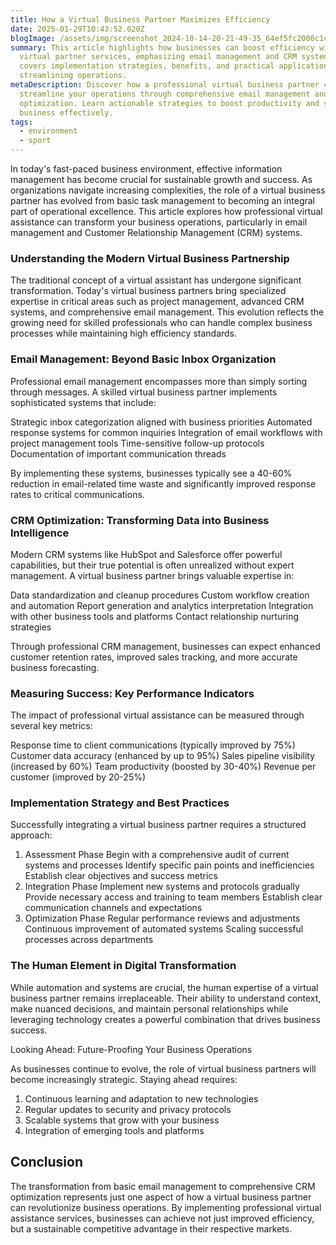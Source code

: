 ```yaml
---
title: How a Virtual Business Partner Maximizes Efficiency
date: 2025-01-29T10:43:52.020Z
blogImage: /assets/img/screenshot_2024-10-14-20-21-49-35_64ef5fc2000c1caa954c114bb372e1d5.jpg
summary: This article highlights how businesses can boost efficiency with
  virtual partner services, emphasizing email management and CRM systems. It
  covers implementation strategies, benefits, and practical applications for
  streamlining operations.
metaDescription: Discover how a professional virtual business partner can
  streamline your operations through comprehensive email management and CRM
  optimization. Learn actionable strategies to boost productivity and scale your
  business effectively.
tags:
  - environment
  - sport
---
```

In today's fast-paced business environment, effective information management has become crucial for sustainable growth and success. As organizations navigate increasing complexities, the role of a virtual business partner has evolved from basic task management to becoming an integral part of operational excellence. This article explores how professional virtual assistance can transform your business operations, particularly in email management and Customer Relationship Management (CRM) systems.

### Understanding the Modern Virtual Business Partnership

The traditional concept of a virtual assistant has undergone significant transformation. Today's virtual business partners bring specialized expertise in critical areas such as project management, advanced CRM systems, and comprehensive email management. This evolution reflects the growing need for skilled professionals who can handle complex business processes while maintaining high efficiency standards.

### Email Management: Beyond Basic Inbox Organization

Professional email management encompasses more than simply sorting through messages. A skilled virtual business partner implements sophisticated systems that include:

Strategic inbox categorization aligned with business priorities Automated response systems for common inquiries Integration of email workflows with project management tools Time-sensitive follow-up protocols Documentation of important communication threads

By implementing these systems, businesses typically see a 40-60% reduction in email-related time waste and significantly improved response rates to critical communications.

### CRM Optimization: Transforming Data into Business Intelligence

Modern CRM systems like HubSpot and Salesforce offer powerful capabilities, but their true potential is often unrealized without expert management. A virtual business partner brings valuable expertise in:

Data standardization and cleanup procedures Custom workflow creation and automation Report generation and analytics interpretation Integration with other business tools and platforms Contact relationship nurturing strategies

Through professional CRM management, businesses can expect enhanced customer retention rates, improved sales tracking, and more accurate business forecasting.

### Measuring Success: Key Performance Indicators

The impact of professional virtual assistance can be measured through several key metrics:

Response time to client communications (typically improved by 75%) Customer data accuracy (enhanced by up to 95%) Sales pipeline visibility (increased by 60%) Team productivity (boosted by 30-40%) Revenue per customer (improved by 20-25%)

### Implementation Strategy and Best Practices

Successfully integrating a virtual business partner requires a structured approach:

1. Assessment Phase Begin with a comprehensive audit of current systems and processes Identify specific pain points and inefficiencies Establish clear objectives and success metrics
2. Integration Phase Implement new systems and protocols gradually Provide necessary access and training to team members Establish clear communication channels and expectations
3. Optimization Phase Regular performance reviews and adjustments Continuous improvement of automated systems Scaling successful processes across departments

### The Human Element in Digital Transformation

While automation and systems are crucial, the human expertise of a virtual business partner remains irreplaceable. Their ability to understand context, make nuanced decisions, and maintain personal relationships while leveraging technology creates a powerful combination that drives business success.

Looking Ahead: Future-Proofing Your Business Operations

As businesses continue to evolve, the role of virtual business partners will become increasingly strategic. Staying ahead requires:

1. Continuous learning and adaptation to new technologies 
2. Regular updates to security and privacy protocols 
3. Scalable systems that grow with your business 
4. Integration of emerging tools and platforms

## Conclusion

The transformation from basic email management to comprehensive CRM optimization represents just one aspect of how a virtual business partner can revolutionize business operations. By implementing professional virtual assistance services, businesses can achieve not just improved efficiency, but a sustainable competitive advantage in their respective markets.